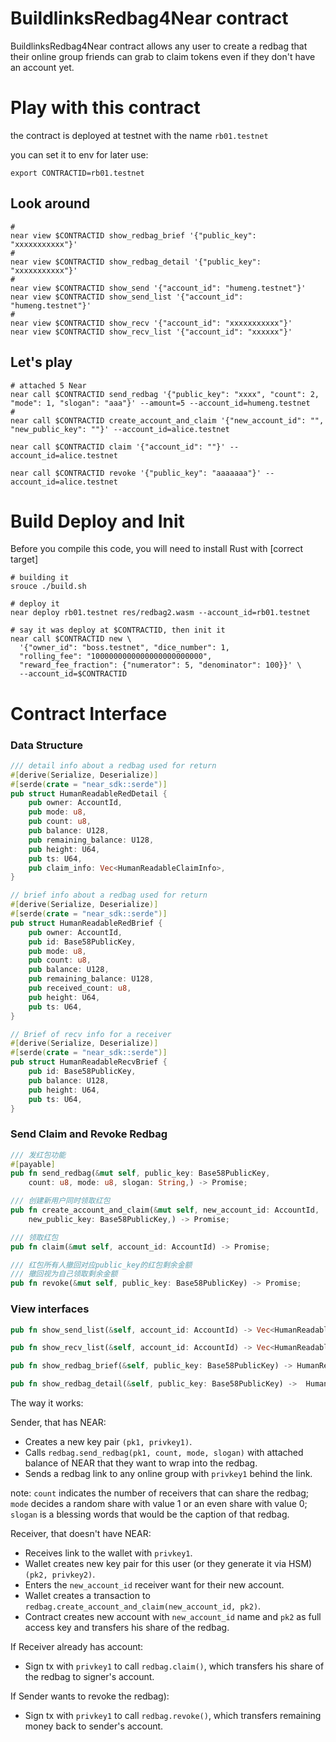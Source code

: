 # BuildlinksRedbag4Near contract

BuildlinksRedbag4Near contract allows any user to create a redbag that their online group friends can grab to claim tokens even if they don't have an account yet.



Play with this contract
========================
the contract is deployed at testnet with the name `rb01.testnet`

you can set it to env for later use:
```shell
export CONTRACTID=rb01.testnet
```

## Look around
```shell
# 
near view $CONTRACTID show_redbag_brief '{"public_key": "xxxxxxxxxxx"}'
# 
near view $CONTRACTID show_redbag_detail '{"public_key": "xxxxxxxxxxx"}'
# 
near view $CONTRACTID show_send '{"account_id": "humeng.testnet"}'
near view $CONTRACTID show_send_list '{"account_id": "humeng.testnet"}'
# 
near view $CONTRACTID show_recv '{"account_id": "xxxxxxxxxxx"}'
near view $CONTRACTID show_recv_list '{"account_id": "xxxxxx"}'
```
## Let's play
```shell
# attached 5 Near
near call $CONTRACTID send_redbag '{"public_key": "xxxx", "count": 2, "mode": 1, "slogan": "aaa"}' --amount=5 --account_id=humeng.testnet
# 
near call $CONTRACTID create_account_and_claim '{"new_account_id": "", "new_public_key": ""}' --account_id=alice.testnet

near call $CONTRACTID claim '{"account_id": ""}' --account_id=alice.testnet

near call $CONTRACTID revoke '{"public_key": "aaaaaaa"}' --account_id=alice.testnet
```

Build Deploy and Init
======================

Before you compile this code, you will need to install Rust with [correct target]


```shell
# building it
srouce ./build.sh
```

```shell
# deploy it
near deploy rb01.testnet res/redbag2.wasm --account_id=rb01.testnet

# say it was deploy at $CONTRACTID, then init it 
near call $CONTRACTID new \
  '{"owner_id": "boss.testnet", "dice_number": 1, 
  "rolling_fee": "1000000000000000000000000", 
  "reward_fee_fraction": {"numerator": 5, "denominator": 100}}' \
  --account_id=$CONTRACTID
```


Contract Interface
==================

### Data Structure
```rust
/// detail info about a redbag used for return 
#[derive(Serialize, Deserialize)]
#[serde(crate = "near_sdk::serde")]
pub struct HumanReadableRedDetail {
    pub owner: AccountId,
    pub mode: u8,
    pub count: u8,
    pub balance: U128,
    pub remaining_balance: U128,
    pub height: U64,
    pub ts: U64,
    pub claim_info: Vec<HumanReadableClaimInfo>,
}

// brief info about a redbag used for return
#[derive(Serialize, Deserialize)]
#[serde(crate = "near_sdk::serde")]
pub struct HumanReadableRedBrief {
    pub owner: AccountId,
    pub id: Base58PublicKey,
    pub mode: u8,
    pub count: u8,
    pub balance: U128,
    pub remaining_balance: U128,
    pub received_count: u8,
    pub height: U64,
    pub ts: U64,
}

// Brief of recv info for a receiver
#[derive(Serialize, Deserialize)]
#[serde(crate = "near_sdk::serde")]
pub struct HumanReadableRecvBrief {
    pub id: Base58PublicKey,
    pub balance: U128,
    pub height: U64,
    pub ts: U64,
}
```

### Send Claim and Revoke Redbag
```rust
/// 发红包功能
#[payable]
pub fn send_redbag(&mut self, public_key: Base58PublicKey,
    count: u8, mode: u8, slogan: String,) -> Promise;

/// 创建新用户同时领取红包
pub fn create_account_and_claim(&mut self, new_account_id: AccountId,
    new_public_key: Base58PublicKey,) -> Promise;

/// 领取红包
pub fn claim(&mut self, account_id: AccountId) -> Promise;

/// 红包所有人撤回对应public_key的红包剩余金额
/// 撤回视为自己领取剩余金额
pub fn revoke(&mut self, public_key: Base58PublicKey) -> Promise;
```

### View interfaces
```rust
pub fn show_send_list(&self, account_id: AccountId) -> Vec<HumanReadableRedBrief>;

pub fn show_recv_list(&self, account_id: AccountId) -> Vec<HumanReadableRecvBrief>;

pub fn show_redbag_brief(&self, public_key: Base58PublicKey) -> HumanReadableRedBrief;

pub fn show_redbag_detail(&self, public_key: Base58PublicKey) ->  HumanReadableRedDetail;
```


The way it works:

Sender, that has NEAR:
- Creates a new key pair `(pk1, privkey1)`.
- Calls `redbag.send_redbag(pk1, count, mode, slogan)` with attached balance of NEAR that they want to wrap into the redbag.
- Sends a redbag link to any online group with `privkey1` behind the link.

note: `count` indicates the number of receivers that can share the redbag; `mode` decides a random share with value 1 or an even share with value 0; `slogan` is a blessing words that would be the caption of that redbag.

Receiver, that doesn't have NEAR:
- Receives link to the wallet with `privkey1`.
- Wallet creates new key pair for this user (or they generate it via HSM) `(pk2, privkey2)`.
- Enters the `new_account_id` receiver want for their new account.
- Wallet creates a transaction to `redbag.create_account_and_claim(new_account_id, pk2)`.
- Contract creates new account with `new_account_id` name and `pk2` as full access key and transfers his share of the redbag.

If Receiver already has account:
- Sign tx with `privkey1` to call `redbag.claim()`, which transfers his share of the redbag to signer's account.

If Sender wants to revoke the redbag):
- Sign tx with `privkey1` to call `redbag.revoke()`, which transfers remaining money back to sender's account.

